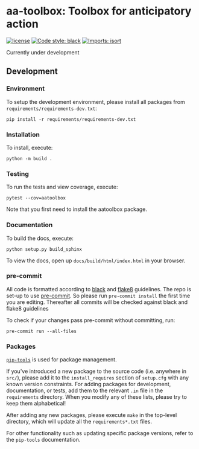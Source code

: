 # aa-toolbox: Toolbox for anticipatory action

[![license](https://img.shields.io/github/license/OCHA-DAP/pa-aa-toolbox.svg)](https://github.com/OCHA-DAP/pa-aa-toolbx/blob/main/LICENSE)
[![Code style: black](https://img.shields.io/badge/code%20style-black-000000.svg)](https://github.com/psf/black)
[![Imports: isort](https://img.shields.io/badge/%20imports-isort-%231674b1?style=flat&labelColor=ef8336)](https://pycqa.github.io/isort/)

Currently under development

## Development

### Environment

To setup the development environment, please install all packages from `requirements/requirements-dev.txt`:

```
pip install -r requirements/requirements-dev.txt
```

### Installation

To install, execute:

```
python -m build .
```

### Testing

To run the tests and view coverage, execute:

```
pytest --cov=aatoolbox
```

Note that you first need to install the aatoolbox package.

### Documentation

To build the docs, execute:

```
python setup.py build_sphinx
```

To view the docs, open up `docs/build/html/index.html` in your browser.

### pre-commit

All code is formatted according to
[black](https://github.com/psf/black) and
[flake8](https://flake8.pycqa.org/en/latest/) guidelines.
The repo is set-up to use
[pre-commit](https://github.com/pre-commit/pre-commit).
So please run `pre-commit install` the first time you are editing.
Thereafter all commits will be checked against black and flake8 guidelines

To check if your changes pass pre-commit without committing, run:

```
pre-commit run --all-files
```

### Packages

[`pip-tools`](https://github.com/jazzband/pip-tools)
is used for package management.

If you've introduced a new package to the source code (i.e. anywhere in `src/`),
please add it to the `install_requires` section of `setup.cfg` with any known
version constraints.
For adding packages for development, documentation, or tests,
add them to the relevant `.in` file in the `requirements` directory.
When you modify any of these lists, please try to keep them alphabetical!

After adding any new packages, please execute `make` in the top-level directory,
which will update all the `requirements*.txt` files.

For other functionality such as updating specific package versions, refer to the
`pip-tools` documentation.
